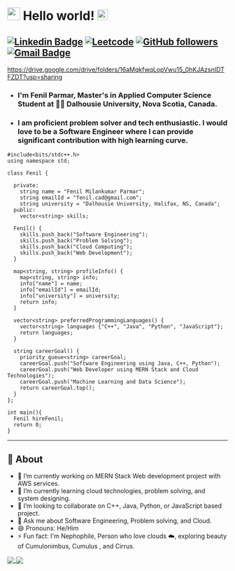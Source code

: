 # <img src="https://github.com/TheDudeThatCode/TheDudeThatCode/blob/master/Assets/Hi.gif" width="29px"> Hello world!&nbsp;<img src="https://github.com/TheDudeThatCode/TheDudeThatCode/blob/master/Assets/Earth.gif" width="24px">

[![Linkedin Badge](https://img.shields.io/badge/-FenilParmar-blue?style=flat-square&logo=Linkedin&logoColor=white&link=https://www.linkedin.com/in/fenilparmar/)](https://www.linkedin.com/in/fenilparmar/) 
[![Leetcode](https://img.shields.io/badge/-FenilParmar-blue?style=flat-square&logo=Leetcode&logoColor=white&link=https://www.linkedin.com/in/fenilparmar/)](https://leetcode.com/fenil_parmar/)
[![GitHub followers](https://img.shields.io/github/followers/11Fenil11?label=Follow&style=social)](https://github.com/11fenil11/?tab=follow)
[![Gmail Badge](https://img.shields.io/badge/-fenil.cad@gmail.com-c14438?style=flat-square&logo=Gmail&logoColor=white&link=mailto:fenil.cad@gmail.com)](mailto:fenil.cad@gmail.com)
---

https://drive.google.com/drive/folders/16aMqkfwqLopVwu15_0hKJAzsnIDTFZDT?usp=sharing

- ### I'm Fenil Parmar, Master's in Applied Computer Science Student at 👨‍💻 Dalhousie University, Nova Scotia, Canada. 
- ### I am proficient problem solver and tech enthusiastic. I would love to be a Software Engineer where I can provide significant contribution with high learning curve.

```
#include<bits/stdc++.h>
using namespace std;

class Fenil {

  private: 
    string name = "Fenil Milankumar Parmar";
    string emailId = "fenil.cad@gmail.com";
    string university = "Dalhousie University, Halifax, NS, Canada";
  public:  
    vector<string> skills;

  Fenil() {
    skills.push_back("Software Engineering");
    skills.push_back("Problem Solving");
    skills.push_back("Cloud Computing");
    skills.push_back("Web Development");    
  }

  map<string, string> profileInfo() {
    map<string, string> info;
    info["name"] = name;
    info["emailId"] = emailId;
    info["university"] = university;
    return info;
  }

  vector<string> preferredProgrammingLanguages() {
    vector<string> languages {"C++", "Java", "Python", "JavaScript"};
    return languages;
  }

  string careerGoal() {
    priority_queue<string> careerGoal;
    careerGoal.push("Software Engineering using Java, C++, Python");
    careerGoal.push("Web Developer using MERN Stack and Cloud Technologies");
    careerGoal.push("Machine Learning and Data Science");
    return careerGoal.top();
  }
}; 

int main(){
  Fenil hireFenil;
  return 0;
}

```
---
## 🧐 About
- 🔭 I’m currently working on MERN Stack Web development project with AWS services.
- 🌱 I’m currently learning cloud technologies, problem solving, and system designing. 
- 👯 I’m looking to collaborate on C++, Java, Python, or JavaScript based project.
- 💬 Ask me about Software Engineering, Problem solving, and Cloud.
- 😄 Pronouns: He/Him
- ⚡ Fun fact: I'm Nephophile, Person who love clouds ☁️, exploring beauty of Cumulonimbus, Cumulus , and Cirrus.

<!-- ![Fenil's github stats](https://github-readme-stats.vercel.app/api?username=11fenil11&show_icons=true)

[![Top Langs](https://github-readme-stats.vercel.app/api/top-langs/?username=11fenil11&hide=php,Jupyter Notebook,html,glsl,shell,css&layout=compact)](https://github.com/anuraghazra/github-readme-stats) -->

<a href="https://github.com/anuraghazra/github-readme-stats">
  <img align="center" src="https://github-readme-stats.vercel.app/api?username=11fenil11&show_icons=true" />
</a>
<a href="https://github.com/anuraghazra/convoychat">
  <img align="center" src="https://github-readme-stats.vercel.app/api/top-langs/?username=11fenil11&hide=php,jupyter%20notebook,html,glsl,shell,css&layout=compact&langs_count=10" />
</a>
